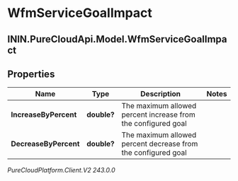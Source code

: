 # WfmServiceGoalImpact

## ININ.PureCloudApi.Model.WfmServiceGoalImpact

## Properties

|Name | Type | Description | Notes|
|------------ | ------------- | ------------- | -------------|
| **IncreaseByPercent** | **double?** | The maximum allowed percent increase from the configured goal | |
| **DecreaseByPercent** | **double?** | The maximum allowed percent decrease from the configured goal | |



_PureCloudPlatform.Client.V2 243.0.0_
